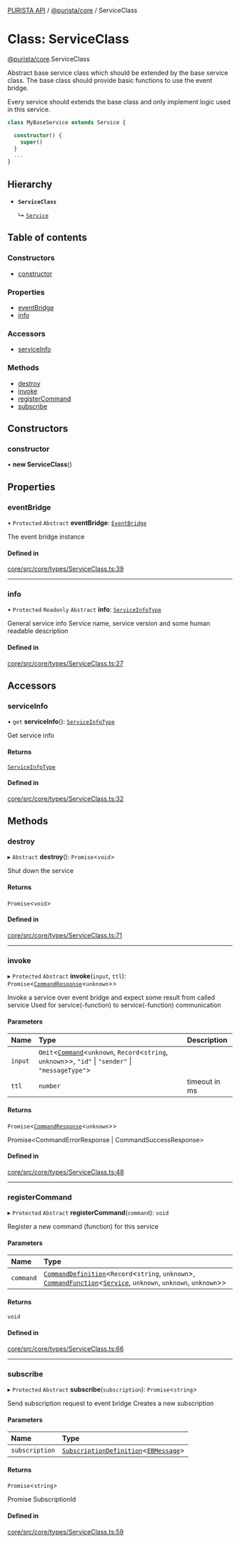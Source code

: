 [PURISTA API](../README.md) / [@purista/core](../modules/purista_core.md) / ServiceClass

# Class: ServiceClass

[@purista/core](../modules/purista_core.md).ServiceClass

Abstract base service class which should be extended by the base service class.
The base class should provide basic functions to use the event bridge.

Every service should extends the base class and only implement logic used in this service.

```typescript
class MyBaseService extends Service {

  constructor() {
    super()
  }
  ...
}
```

## Hierarchy

- **`ServiceClass`**

  ↳ [`Service`](purista_core.Service.md)

## Table of contents

### Constructors

- [constructor](purista_core.ServiceClass.md#constructor)

### Properties

- [eventBridge](purista_core.ServiceClass.md#eventbridge)
- [info](purista_core.ServiceClass.md#info)

### Accessors

- [serviceInfo](purista_core.ServiceClass.md#serviceinfo)

### Methods

- [destroy](purista_core.ServiceClass.md#destroy)
- [invoke](purista_core.ServiceClass.md#invoke)
- [registerCommand](purista_core.ServiceClass.md#registercommand)
- [subscribe](purista_core.ServiceClass.md#subscribe)

## Constructors

### constructor

• **new ServiceClass**()

## Properties

### eventBridge

• `Protected` `Abstract` **eventBridge**: [`EventBridge`](../interfaces/purista_core.EventBridge.md)

The event bridge instance

#### Defined in

[core/src/core/types/ServiceClass.ts:39](https://github.com/sebastianwessel/purista/blob/c66c2b4/src/core/types/ServiceClass.ts#L39)

___

### info

• `Protected` `Readonly` `Abstract` **info**: [`ServiceInfoType`](../modules/purista_core.md#serviceinfotype)

General service info
Service name, service version and some human readable description

#### Defined in

[core/src/core/types/ServiceClass.ts:27](https://github.com/sebastianwessel/purista/blob/c66c2b4/src/core/types/ServiceClass.ts#L27)

## Accessors

### serviceInfo

• `get` **serviceInfo**(): [`ServiceInfoType`](../modules/purista_core.md#serviceinfotype)

Get service info

#### Returns

[`ServiceInfoType`](../modules/purista_core.md#serviceinfotype)

#### Defined in

[core/src/core/types/ServiceClass.ts:32](https://github.com/sebastianwessel/purista/blob/c66c2b4/src/core/types/ServiceClass.ts#L32)

## Methods

### destroy

▸ `Abstract` **destroy**(): `Promise`<`void`\>

Shut down the service

#### Returns

`Promise`<`void`\>

#### Defined in

[core/src/core/types/ServiceClass.ts:71](https://github.com/sebastianwessel/purista/blob/c66c2b4/src/core/types/ServiceClass.ts#L71)

___

### invoke

▸ `Protected` `Abstract` **invoke**(`input`, `ttl`): `Promise`<[`CommandResponse`](../modules/purista_core.md#commandresponse)<`unknown`\>\>

Invoke a service over event bridge and expect some result from called service
Used for service(-function) to service(-function) communication

#### Parameters

| Name | Type | Description |
| :------ | :------ | :------ |
| `input` | `Omit`<[`Command`](../modules/purista_core.md#command)<`unknown`, `Record`<`string`, `unknown`\>\>, ``"id"`` \| ``"sender"`` \| ``"messageType"``\> |  |
| `ttl` | `number` | timeout in ms |

#### Returns

`Promise`<[`CommandResponse`](../modules/purista_core.md#commandresponse)<`unknown`\>\>

Promise<CommandErrorResponse | CommandSuccessResponse>

#### Defined in

[core/src/core/types/ServiceClass.ts:48](https://github.com/sebastianwessel/purista/blob/c66c2b4/src/core/types/ServiceClass.ts#L48)

___

### registerCommand

▸ `Protected` `Abstract` **registerCommand**(`command`): `void`

Register a new command (function) for this service

#### Parameters

| Name | Type |
| :------ | :------ |
| `command` | [`CommandDefinition`](../modules/purista_core.md#commanddefinition)<`Record`<`string`, `unknown`\>, [`CommandFunction`](../modules/purista_core.md#commandfunction)<[`Service`](purista_core.Service.md), `unknown`, `unknown`, `unknown`\>\> |

#### Returns

`void`

#### Defined in

[core/src/core/types/ServiceClass.ts:66](https://github.com/sebastianwessel/purista/blob/c66c2b4/src/core/types/ServiceClass.ts#L66)

___

### subscribe

▸ `Protected` `Abstract` **subscribe**(`subscription`): `Promise`<`string`\>

Send subscription request to event bridge
Creates a new subscription

#### Parameters

| Name | Type |
| :------ | :------ |
| `subscription` | [`SubscriptionDefinition`](../modules/purista_core.md#subscriptiondefinition)<[`EBMessage`](../modules/purista_core.md#ebmessage)\> |

#### Returns

`Promise`<`string`\>

Promise SubscriptionId

#### Defined in

[core/src/core/types/ServiceClass.ts:59](https://github.com/sebastianwessel/purista/blob/c66c2b4/src/core/types/ServiceClass.ts#L59)
